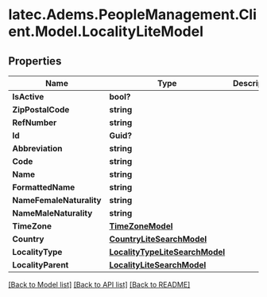 # Iatec.Adems.PeopleManagement.Client.Model.LocalityLiteModel
## Properties

Name | Type | Description | Notes
------------ | ------------- | ------------- | -------------
**IsActive** | **bool?** |  | 
**ZipPostalCode** | **string** |  | [optional] 
**RefNumber** | **string** |  | [optional] 
**Id** | **Guid?** |  | [optional] 
**Abbreviation** | **string** |  | [optional] 
**Code** | **string** |  | [optional] 
**Name** | **string** |  | [optional] 
**FormattedName** | **string** |  | [optional] 
**NameFemaleNaturality** | **string** |  | [optional] 
**NameMaleNaturality** | **string** |  | [optional] 
**TimeZone** | [**TimeZoneModel**](TimeZoneModel.md) |  | [optional] 
**Country** | [**CountryLiteSearchModel**](CountryLiteSearchModel.md) |  | [optional] 
**LocalityType** | [**LocalityTypeLiteSearchModel**](LocalityTypeLiteSearchModel.md) |  | [optional] 
**LocalityParent** | [**LocalityLiteSearchModel**](LocalityLiteSearchModel.md) |  | [optional] 

[[Back to Model list]](../README.md#documentation-for-models) [[Back to API list]](../README.md#documentation-for-api-endpoints) [[Back to README]](../README.md)

